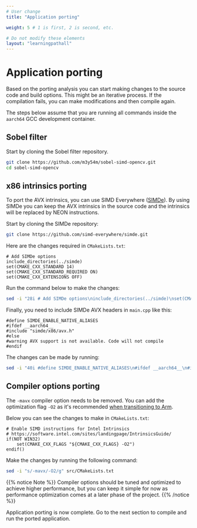 ```yaml
---
# User change
title: "Application porting" 

weight: 5 # 1 is first, 2 is second, etc.

# Do not modify these elements
layout: "learningpathall"
---
```


# Application porting

Based on the porting analysis you can start making changes to the source code and build options. This might be an iterative process. If the compilation fails, you can make modifications and then compile again.

The steps below assume that you are running all commands inside the `aarch64` GCC development container.

## Sobel filter

Start by cloning the Sobel filter repository.
```bash
git clone https://github.com/m3y54m/sobel-simd-opencv.git
cd sobel-simd-opencv
```

## x86 intrinsics porting

To port the AVX intrinsics, you can use SIMD Everywhere ([SIMDe](https://github.com/simd-everywhere/simde)). By using SIMDe you can keep the AVX intrinsics in the source code and the intrinsics will be replaced by NEON instructions. 

Start by cloning the SIMDe repository:

```bash
git clone https://github.com/simd-everywhere/simde.git
```

Here are the changes required in `CMakeLists.txt`:

```output
# Add SIMDe options
include_directories(../simde)
set(CMAKE_CXX_STANDARD 14)
set(CMAKE_CXX_STANDARD_REQUIRED ON)
set(CMAKE_CXX_EXTENSIONS OFF)
```

Run the command below to make the changes: 

```bash
sed -i "28i # Add SIMDe options\ninclude_directories(../simde)\nset(CMAKE_CXX_STANDARD 14)\nset(CMAKE_CXX_STANDARD_REQUIRED ON)\nset(CMAKE_CXX_EXTENSIONS OFF)\n" src/CMakeLists.txt
```

Finally, you need to include SIMDe AVX headers in `main.cpp` like this:

```output
#define SIMDE_ENABLE_NATIVE_ALIASES
#ifdef __aarch64__
#include "simde/x86/avx.h"
#else
#warning AVX support is not available. Code will not compile
#endif
```

The changes can be made by running: 

```bash
sed -i "40i #define SIMDE_ENABLE_NATIVE_ALIASES\n#ifdef __aarch64__\n#include \"simde/x86/avx.h\"\n#else\n#warning AVX support is not available. Code will not compile\n#endif" src/main.cpp
```

## Compiler options porting

The `-mavx` compiler option needs to be removed. You can add the optimization flag `-O2` as it's recommended [when transitioning to Arm](https://simd-everywhere.github.io/blog/2020/06/22/transitioning-to-arm-with-simde.html). 

Below you can see the changes to make in `CMakeLists.txt`:

```output
# Enable SIMD instructions for Intel Intrinsics
# https://software.intel.com/sites/landingpage/IntrinsicsGuide/
if(NOT WIN32)
    set(CMAKE_CXX_FLAGS "${CMAKE_CXX_FLAGS} -O2")
endif()
```

Make the changes by running the following command:

```bash
sed -i "s/-mavx/-O2/g" src/CMakeLists.txt
```

{{% notice Note %}}
Compiler options should be tuned and optimized to achieve higher performance, but you can keep it simple for now as performance optimization comes at a later phase of the project.
{{% /notice %}}

Application porting is now complete. Go to the next section to compile and run the ported application.